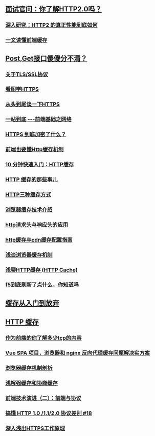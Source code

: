 ## [面试官问：你了解HTTP2.0吗？](https://juejin.im/post/5c0ce870f265da61171c8c66)
### [深入研究：HTTP2 的真正性能到底如何](https://juejin.im/post/5c2cba45e51d455fb310e18b)
### [一文读懂前端缓存](https://juejin.im/post/5c22ee806fb9a049fb43b2c5)
## [Post,Get接口傻傻分不清？](https://juejin.im/post/5c0e610be51d45707261b10a)
### [关于TLS/SSL协议](https://juejin.im/post/5c1a02a06fb9a049db7313c9)
### [看图学HTTPS](http://blog.liuxuan.site/2018/05/21/learn_https_through_photos/)
### [从头到尾谈一下HTTPS](https://juejin.im/post/5b2a4d2951882574ba42123f)
### [一站到底 ---前端基础之网络](https://juejin.im/post/5b3357556fb9a00e5a4b63df)
### [HTTPS 到底加密了什么？](http://web.jobbole.com/94866/)
### [前端也要懂Http缓存机制](https://juejin.im/post/5b70edd4f265da27df0938bc)
### [10 分钟快速入门：HTTP缓存](https://juejin.im/post/5c1daddb6fb9a049d37f15c4)
### [HTTP 缓存的那些事儿](https://juejin.im/post/5b7c6d5b51882542cc2f4722)
### [HTTP三种缓存方式](https://juejin.im/post/5b8d10c66fb9a019f82fc16e)
### [浏览器缓存技术介绍](https://juejin.im/post/5b9346dcf265da0aac6fbe57)
### [http请求头与响应头的应用](https://juejin.im/post/5b854ddef265da43635d9302)
### [http缓存与cdn缓存配置指南](https://juejin.im/post/5be3f486e51d45053d5c38ca)
### [浅谈浏览器缓存机制](https://juejin.im/post/5be4e76f5188250e8601b4a6)
### [浅聊HTTP缓存 (HTTP Cache)](https://juejin.im/post/5bf3c28ee51d4514df5b7625)
### [f5到底刷新了点什么，你知道吗](https://juejin.im/post/5bfcd79e6fb9a04a08215cf3)
## [缓存从入门到放弃](https://juejin.im/post/5bfe879a51882531b81b0891)
## [HTTP 缓存](https://aotu.io/notes/2016/09/22/http-caching/)
### [作为前端的你了解多少tcp的内容](https://juejin.im/post/5c078058f265da611c26c235)
### [Vue SPA 项目，浏览器和 nginx 反向代理缓存问题解决实方案](https://juejin.im/post/5c09cbb1f265da617006ee83)
### [浏览器缓存机制剖析](http://louiszhai.github.io/2017/04/07/http-cache/)
### [浅解强缓存和协商缓存](https://juejin.im/post/5c0891f35188252bf829dc47)
### [前端技术演进（二）：前端与协议](https://juejin.im/post/5c137ee0e51d4530e83576f7#heading-6)
### [搞懂 HTTP 1.0 /1.1/2.0 协议差别 #18](https://github.com/RicardoCao-Biker/RICO-BLOG/issues/18)
### [深入浅出HTTPS工作原理](https://juejin.im/post/5c1913a46fb9a049db73119a)
